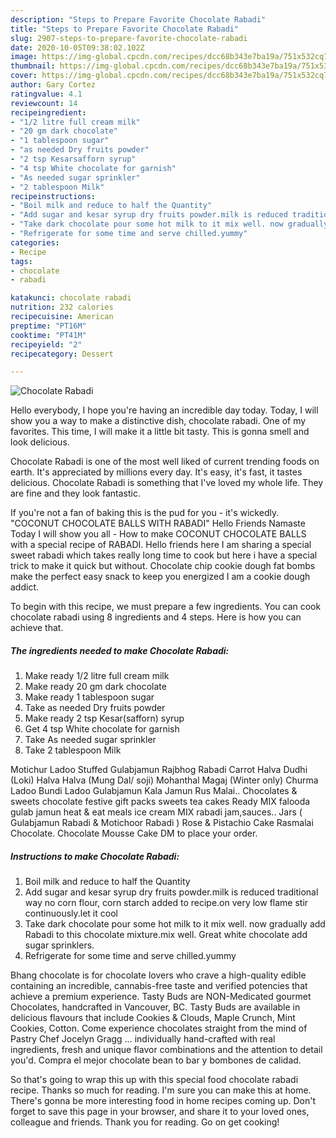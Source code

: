 ```yaml
---
description: "Steps to Prepare Favorite Chocolate Rabadi"
title: "Steps to Prepare Favorite Chocolate Rabadi"
slug: 2907-steps-to-prepare-favorite-chocolate-rabadi
date: 2020-10-05T09:38:02.102Z
image: https://img-global.cpcdn.com/recipes/dcc68b343e7ba19a/751x532cq70/chocolate-rabadi-recipe-main-photo.jpg
thumbnail: https://img-global.cpcdn.com/recipes/dcc68b343e7ba19a/751x532cq70/chocolate-rabadi-recipe-main-photo.jpg
cover: https://img-global.cpcdn.com/recipes/dcc68b343e7ba19a/751x532cq70/chocolate-rabadi-recipe-main-photo.jpg
author: Gary Cortez
ratingvalue: 4.1
reviewcount: 14
recipeingredient:
- "1/2 litre full cream milk"
- "20 gm dark chocolate"
- "1 tablespoon sugar"
- "as needed Dry fruits powder"
- "2 tsp Kesarsafforn syrup"
- "4 tsp White chocolate for garnish"
- "As needed sugar sprinkler"
- "2 tablespoon Milk"
recipeinstructions:
- "Boil milk and reduce to half the Quantity"
- "Add sugar and kesar syrup dry fruits powder.milk is reduced traditional way no corn flour, corn starch added to recipe.on very low flame stir continuously.let it cool"
- "Take dark chocolate pour some hot milk to it mix well. now gradually add Rabadi to this chocolate mixture.mix well. Great white chocolate add sugar sprinklers."
- "Refrigerate for some time and serve chilled.yummy"
categories:
- Recipe
tags:
- chocolate
- rabadi

katakunci: chocolate rabadi 
nutrition: 232 calories
recipecuisine: American
preptime: "PT16M"
cooktime: "PT41M"
recipeyield: "2"
recipecategory: Dessert

---
```



![Chocolate Rabadi](https://img-global.cpcdn.com/recipes/dcc68b343e7ba19a/751x532cq70/chocolate-rabadi-recipe-main-photo.jpg)

Hello everybody, I hope you're having an incredible day today. Today, I will show you a way to make a distinctive dish, chocolate rabadi. One of my favorites. This time, I will make it a little bit tasty. This is gonna smell and look delicious.

Chocolate Rabadi is one of the most well liked of current trending foods on earth. It's appreciated by millions every day. It's easy, it's fast, it tastes delicious. Chocolate Rabadi is something that I've loved my whole life. They are fine and they look fantastic.

If you&#39;re not a fan of baking this is the pud for you - it&#39;s wickedly. &#34;COCONUT CHOCOLATE BALLS WITH RABADI&#34; Hello Friends Namaste Today I will show you all - How to make COCONUT CHOCOLATE BALLS with a special recipe of RABADI. Hello friends here I am sharing a special sweet rabadi which takes really long time to cook but here i have a special trick to make it quick but without. Chocolate chip cookie dough fat bombs make the perfect easy snack to keep you energized I am a cookie dough addict.


To begin with this recipe, we must prepare a few ingredients. You can cook chocolate rabadi using 8 ingredients and 4 steps. Here is how you can achieve that.

<!--inarticleads1-->

##### The ingredients needed to make Chocolate Rabadi:

1. Make ready 1/2 litre full cream milk
1. Make ready 20 gm dark chocolate
1. Make ready 1 tablespoon sugar
1. Take as needed Dry fruits powder
1. Make ready 2 tsp Kesar(safforn) syrup
1. Get 4 tsp White chocolate for garnish
1. Take As needed sugar sprinkler
1. Take 2 tablespoon Milk


Motichur Ladoo Stuffed Gulabjamun Rajbhog Rabadi Carrot Halva Dudhi (Loki) Halva Halva (Mung Dal/ soji) Mohanthal Magaj (Winter only) Churma Ladoo Bundi Ladoo Gulabjamun Kala Jamun Rus Malai.. Chocolates &amp; sweets chocolate festive gift packs sweets tea cakes Ready MIX falooda gulab jamun heat &amp; eat meals ice cream MIX rabadi jam,sauces.. Jars ( Gulabjamun Rabadi &amp; Motichoor Rabadi ) Rose &amp; Pistachio Cake Rasmalai Chocolate. Chocolate Mousse Cake DM to place your order. 

<!--inarticleads2-->

##### Instructions to make Chocolate Rabadi:

1. Boil milk and reduce to half the Quantity
1. Add sugar and kesar syrup dry fruits powder.milk is reduced traditional way no corn flour, corn starch added to recipe.on very low flame stir continuously.let it cool
1. Take dark chocolate pour some hot milk to it mix well. now gradually add Rabadi to this chocolate mixture.mix well. Great white chocolate add sugar sprinklers.
1. Refrigerate for some time and serve chilled.yummy


Bhang chocolate is for chocolate lovers who crave a high-quality edible containing an incredible, cannabis-free taste and verified potencies that achieve a premium experience. Tasty Buds are NON-Medicated gourmet Chocolates, handcrafted in Vancouver, BC. Tasty Buds are available in delicious flavours that include Cookies &amp; Clouds, Maple Crunch, Mint Cookies, Cotton. Come experience chocolates straight from the mind of Pastry Chef Jocelyn Gragg … individually hand-crafted with real ingredients, fresh and unique flavor combinations and the attention to detail you&#39;d. Compra el mejor chocolate bean to bar y bombones de calidad. 

So that's going to wrap this up with this special food chocolate rabadi recipe. Thanks so much for reading. I'm sure you can make this at home. There's gonna be more interesting food in home recipes coming up. Don't forget to save this page in your browser, and share it to your loved ones, colleague and friends. Thank you for reading. Go on get cooking!
